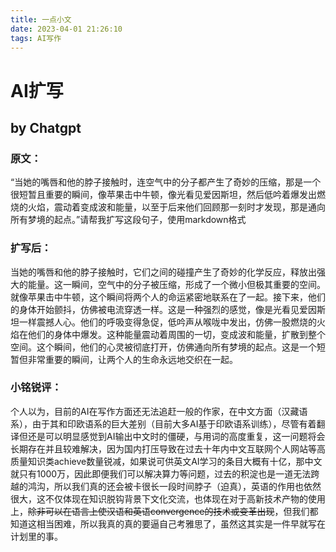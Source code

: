 ```yaml
---
title: 一点小文
date: 2023-04-01 21:26:10
tags: AI写作
---
```

 # AI扩写
 ## by Chatgpt
 ### 原文：
 
  “当她的嘴唇和他的脖子接触时，连空气中的分子都产生了奇妙的压缩，那是一个很短暂且重要的瞬间，像苹果击中牛顿，像光看见爱因斯坦，然后低吟着爆发出燃烧的火焰，震动着变成波和能量，以至于后来他们回顾那一刻时才发现，那是通向所有梦境的起点。”请帮我扩写这段句子，使用markdown格式

  ### 扩写后：

  当她的嘴唇和他的脖子接触时，它们之间的碰撞产生了奇妙的化学反应，释放出强大的能量。这一瞬间，空气中的分子被压缩，形成了一个微小但极其重要的空间。就像苹果击中牛顿，这个瞬间将两个人的命运紧密地联系在了一起。接下来，他们的身体开始颤抖，仿佛被电流穿透一样。这是一种强烈的感觉，像是光看见爱因斯坦一样震撼人心。他们的呼吸变得急促，低吟声从喉咙中发出，仿佛一股燃烧的火焰在他们的身体中爆发。这种能量震动着周围的一切，变成波和能量，扩散到整个空间。这个瞬间，他们的心灵被彻底打开，仿佛通向所有梦境的起点。这是一个短暂但非常重要的瞬间，让两个人的生命永远地交织在一起。

  ### 小铭锐评：

  个人以为，目前的AI在写作方面还无法追赶一般的作家，在中文方面（汉藏语系），由于其和印欧语系的巨大差别（目前大多AI基于印欧语系训练），尽管有着翻译但还是可以明显感觉到AI输出中文时的僵硬，与用词的高度重复，这一问题将会长期存在并且较难解决，因为国内打压导致在过去十年内中文互联网个人网站等高质量知识类achieve数量锐减，如果说可供英文AI学习的条目大概有十亿，那中文就只有1000万，因此即便我们可以解决算力等问题，过去的积淀也是一道无法跨越的鸿沟，所以我们真的还会被卡很长一段时间脖子（迫真），英语的作用也依然很大，这不仅体现在知识脱钩背景下文化交流，也体现在对于高新技术产物的使用上，~~除非可以在语言上使汉语和英语convergence的技术或变革出现~~，但我们都知道这相当困难，所以我真的真的要逼自己考雅思了，虽然这其实是一件早就写在计划里的事。

